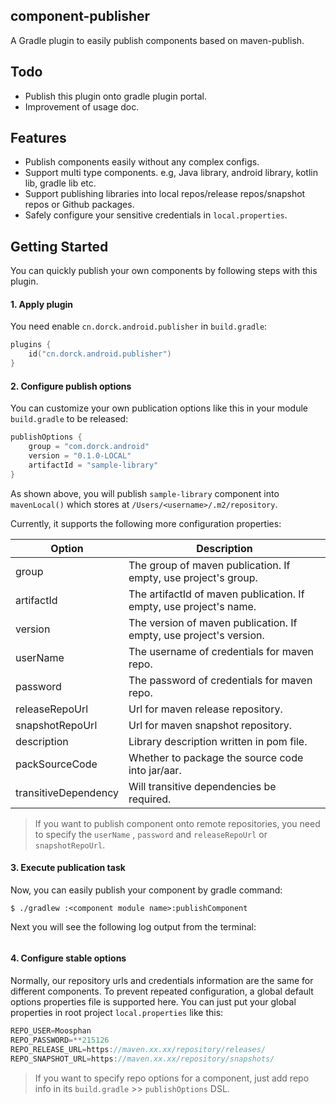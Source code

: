 ## component-publisher

 A Gradle plugin to easily publish components based on maven-publish. 

## Todo

- Publish this plugin onto gradle plugin portal.
- Improvement of usage doc.

## Features

- Publish components easily without any complex configs.
- Support multi type components. e.g, Java library, android library, kotlin lib, gradle lib etc.
- Support publishing libraries into local repos/release repos/snapshot repos or Github packages.
- Safely configure your sensitive credentials in `local.properties`.

## Getting Started

You can quickly publish your own components by following steps with this plugin.
#### 1. Apply plugin

You need enable `cn.dorck.android.publisher` in `build.gradle`:

```kotlin
plugins {
    id("cn.dorck.android.publisher")
}
```

#### 2. Configure publish options

You can customize your own publication options like this in your module `build.gradle` to be released:

```kotlin
publishOptions {
    group = "com.dorck.android"
    version = "0.1.0-LOCAL"
    artifactId = "sample-library"
}
```

As shown above, you will publish `sample-library` component into `mavenLocal()` which stores at `/Users/<username>/.m2/repository`.

Currently, it supports the following more configuration properties:

| Option               | Description                                                  |
| -------------------- | ------------------------------------------------------------ |
| group                | The group of maven publication. If empty, use project's group. |
| artifactId           | The artifactId of maven publication. If empty, use project's name. |
| version              | The version of maven publication. If empty, use project's version. |
| userName             | The username of credentials for maven repo.                  |
| password             | The password of credentials for maven repo.                  |
| releaseRepoUrl       | Url for maven release repository.                            |
| snapshotRepoUrl      | Url for maven snapshot repository.                           |
| description          | Library description written in pom file.                     |
| packSourceCode       | Whether to package the source code into jar/aar.             |
| transitiveDependency | Will transitive dependencies be required.                    |

> If you want to publish component onto remote repositories, you need to specify the `userName` , `password` and `releaseRepoUrl` or `snapshotRepoUrl`.

#### 3. Execute publication task

Now, you can easily publish your component by gradle command:

```
$ ./gradlew :<component module name>:publishComponent
```

Next you will see the following log output from the terminal:

```

```

#### 4. Configure stable options

Normally, our repository urls and credentials information are the same for different components. To prevent repeated configuration, a global default options properties file is supported here. You can just put your global properties in root project `local.properties` like this:

```groovy
REPO_USER=Moosphan
REPO_PASSWORD=**215126
REPO_RELEASE_URL=https://maven.xx.xx/repository/releases/
REPO_SNAPSHOT_URL=https://maven.xx.xx/repository/snapshots/
```

> If you want to specify repo options for a component, just add repo info in its `build.gradle` >> `publishOptions` DSL.

